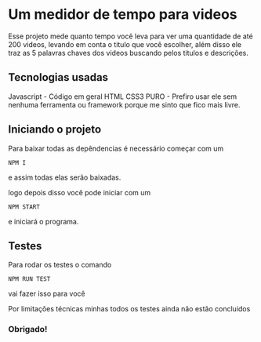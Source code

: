 # Um medidor de tempo para videos

Esse projeto mede quanto tempo você leva para ver uma quantidade de até 200 videos, levando em conta o titulo que você escolher, além disso ele traz as 5 palavras chaves dos videos buscando pelos titulos e descrições.

## Tecnologias usadas

Javascript - Código em geral
HTML
CSS3 PURO - Prefiro usar ele sem nenhuma ferramenta ou framework porque me sinto que fico mais livre.

## Iniciando o projeto

Para baixar todas as depêndencias é necessário começar com um

```
NPM I
```

e assim todas elas serão baixadas.

logo depois disso você pode iniciar com um

```
NPM START
```

e iniciará o programa.

## Testes

Para rodar os testes o comando

```
NPM RUN TEST
```

vai fazer isso para você

Por limitações técnicas minhas
todos os testes ainda não estão concluidos

### Obrigado!
